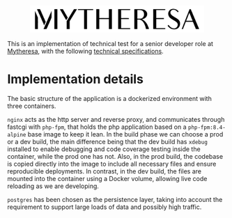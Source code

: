<p align="center"><a href="https://www.mytheresa.com/" target="_blank"><img src="https://github.com/olml89/mytheresa-test/blob/main/php-fpm/public/img/mytheresa-logo-freelogovectors.net_.png" width="400" alt="Mytheresa"></a></p>

This is an implementation of technical test for a senior developer role at 
[Mytheresa](https://www.mytheresa.com/), with the following
[technical specifications](https://github.com/olml89/mytheresa-test/blob/main/doc/promotions-assigment-mytheresa-250716_090156.pdf).

# Implementation details

The basic structure of the application is a dockerized environment with three containers.

`nginx` acts as the http server and reverse proxy, and communicates through fastcgi with
`php-fpm`, that holds the php application based on a `php-fpm:8.4-alpine` base image to keep
it lean. In the build phase we can choose a prod or a dev build, the main difference being that
the dev build has `xdebug` installed to enable debugging and code coverage testing inside the container,
while the prod one has not. Also, in the prod build, the codebase is copied directly into the image to 
include all necessary files and ensure reproducible deployments. 
In contrast, in the dev build, the files are mounted into the container using a Docker volume, 
allowing live code reloading as we are developing.

`postgres` has been chosen as the persistence layer, taking into account the requirement to 
support large loads of data and possibly high traffic.
